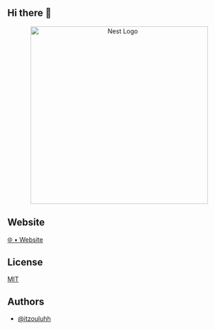 ## Hi there 👋

<p align="center">
  <a href="https://glutox.nl/" target="blank"><img src="https://dev.glutox.nl/templates/assets/images/glutox_logo_white.svg" width="400" alt="Nest Logo" /></a>
</p>

## Website
[🌐 • Website](https://glutox.nl/)

## License

[MIT](https://choosealicense.com/licenses/mit/)

## Authors

- [@itzouluhh](https://www.github.com/itzouluhh)
